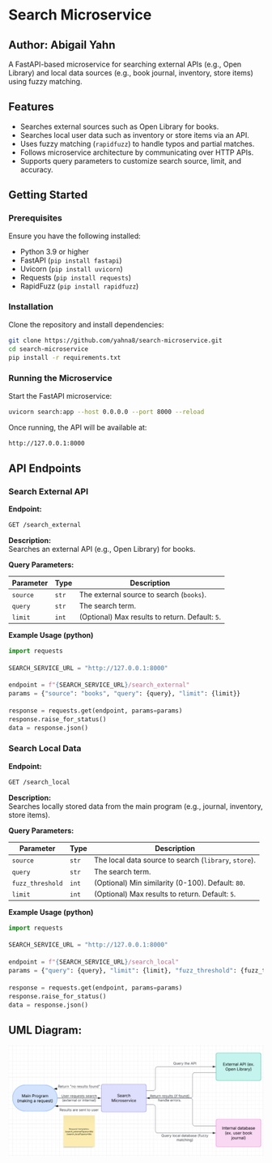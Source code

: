 # Search Microservice

## Author: Abigail Yahn
A FastAPI-based microservice for searching external APIs (e.g., Open Library) and local data sources (e.g., book journal, inventory, store items) using fuzzy matching.

## Features
- Searches external sources such as Open Library for books.
- Searches local user data such as inventory or store items via an API.
- Uses fuzzy matching (`rapidfuzz`) to handle typos and partial matches.
- Follows microservice architecture by communicating over HTTP APIs.
- Supports query parameters to customize search source, limit, and accuracy.

## Getting Started

### Prerequisites
Ensure you have the following installed:

- Python 3.9 or higher
- FastAPI (`pip install fastapi`)
- Uvicorn (`pip install uvicorn`)
- Requests (`pip install requests`)
- RapidFuzz (`pip install rapidfuzz`)

### Installation
Clone the repository and install dependencies:
```sh
git clone https://github.com/yahna8/search-microservice.git
cd search-microservice
pip install -r requirements.txt
```

### Running the Microservice
Start the FastAPI microservice:
```sh
uvicorn search:app --host 0.0.0.0 --port 8000 --reload
```
Once running, the API will be available at:
```sh
http://127.0.0.1:8000
```

## API Endpoints

### Search External API
**Endpoint:**
```sh
GET /search_external
```

**Description:**  
Searches an external API (e.g., Open Library) for books.

**Query Parameters:**

| Parameter   | Type  | Description |
|------------|------|-------------|
| `source`   | `str` | The external source to search (`books`). |
| `query`    | `str` | The search term. |
| `limit`    | `int` | (Optional) Max results to return. Default: `5`. |

**Example Usage (python)**
```python
import requests

SEARCH_SERVICE_URL = "http://127.0.0.1:8000"

endpoint = f"{SEARCH_SERVICE_URL}/search_external"
params = {"source": "books", "query": {query}, "limit": {limit}}

response = requests.get(endpoint, params=params)
response.raise_for_status()
data = response.json()
```

### Search Local Data
**Endpoint:**
```sh
GET /search_local
```

**Description:**  
Searches locally stored data from the main program (e.g., journal, inventory, store items).

**Query Parameters:**

| Parameter   | Type  | Description |
|------------|------|-------------|
| `source`   | `str` | The local data source to search (`library`, `store`). |
| `query`    | `str` | The search term. |
| `fuzz_threshold` | `int` | (Optional) Min similarity (0-100). Default: `80`. |
| `limit`    | `int` | (Optional) Max results to return. Default: `5`. |

**Example Usage (python)**
```python
import requests

SEARCH_SERVICE_URL = "http://127.0.0.1:8000"

endpoint = f"{SEARCH_SERVICE_URL}/search_local"
params = {"query": {query}, "limit": {limit}, "fuzz_threshold": {fuzz_threshold}}

response = requests.get(endpoint, params=params)
response.raise_for_status()
data = response.json()
```

## UML Diagram:

![UML Sequence Diagram](uml_sequence_diagram.png)

